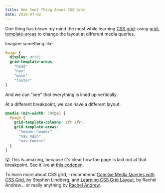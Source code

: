 ```yaml
---
title: One Cool Thing About CSS Grid
date: 2019-07-02
---
```


One thing has blown my mind the most while learning [CSS grid](https://developer.mozilla.org/en-US/docs/Web/CSS/CSS_Grid_Layout): using [grid-template-areas](https://developer.mozilla.org/en-US/docs/Web/CSS/grid-template-areas) to change the layout at different media queries.

Imagine something like:

```css
#page {
  display: grid;
  grid-template-areas:
    "head"
    "nav"
    "main"
    "footer"
}
```

And we can "see" that everything is lined up vertically.

At a different breakpoint, we can have a different layout:

```css
@media (min-width: 700px) {
  #page {
    grid-template-columns: 1fr 1fr;
    grid-template-areas:
      "header header"
      "nav main"
      "nav footer"
  }
}
```

😲 This is amazing, because it's clear how the page is laid out at that breakpoint. See it live at [this codepen](https://codepen.io/ahuth/pen/dBewjV).

To learn more about CSS grid, I recommend [Concise Media Queries with CSS Grid](https://thoughtbot.com/blog/concise-media-queries-with-css-grid), by Stephen Lindberg, and [Learning CSS Grid Layout](https://rachelandrew.co.uk/archives/2017/03/03/learning-css-grid-layout/), by Rachel Andrew... or really anything by [Rachel Andrew](https://rachelandrew.co.uk/).
